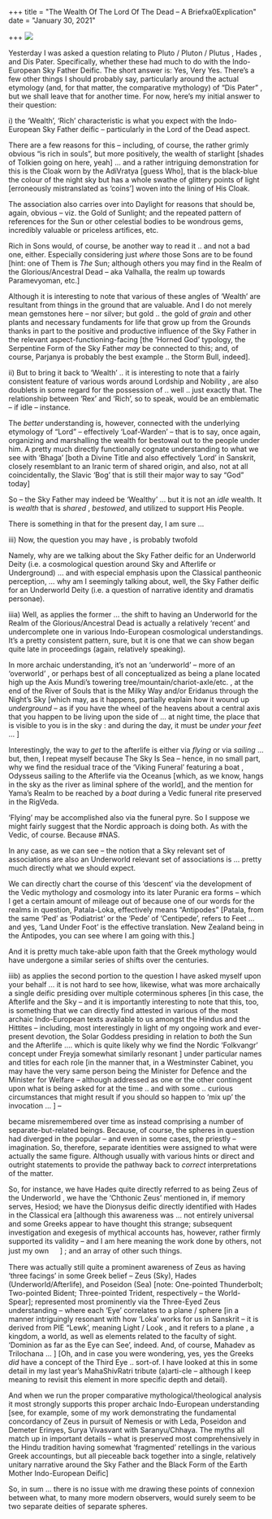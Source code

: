 +++
title = "The Wealth Of The Lord Of The Dead – A Briefxa0Explication"
date = "January 30, 2021"

+++
![](https://aryaakasha.files.wordpress.com/2021/01/ced05231be4d23bdb4856f48a408da52.jpg?w=564)

Yesterday I was asked a question relating to Pluto / Pluton / Plutus ,
Hades , and Dis Pater. Specifically, whether these had much to do with
the Indo-European Sky Father Deific. The short answer is: Yes, Very Yes.
There’s a few other things I should probably say, particularly around
the actual etymology (and, for that matter, the comparative mythology)
of “Dis Pater” , but we shall leave that for another time. For now,
here’s my initial answer to their question:

i\) the ‘Wealth’, ‘Rich’ characteristic is what you expect with the
Indo-European Sky Father deific – particularly in the Lord of the Dead
aspect.

There are a few reasons for this – including, of course, the rather
grimly obvious “is rich in souls”, but more positively, the wealth of
starlight \[shades of Tolkien going on here, yeah\] … and a rather
intriguing demonstration for this is the Cloak worn by the AdiVratya
\[guess Who\], that is the black-blue the colour of the night sky but
has a whole swathe of glittery points of light \[erroneously
mistranslated as ‘coins’\] woven into the lining of His Cloak.

The association also carries over into Daylight for reasons that should
be, again, obvious – viz. the Gold of Sunlight; and the repeated pattern
of references for the Sun or other celestial bodies to be wondrous gems,
incredibly valuable or priceless artifices, etc.

Rich in Sons would, of course, be another way to read it .. and not a
bad one, either. Especially considering just *where* those Sons are to
be found \[hint: one of Them is *The* Sun; although others you may find
in the Realm of the Glorious/Ancestral Dead – aka Valhalla, the realm up
towards Paramevyoman, etc.\]

Although it is interesting to note that various of these angles of
‘Wealth’ are resultant from things in the ground that are valuable. And
I do not merely mean gemstones here – nor silver; but gold .. the gold
of *grain* and other plants and necessary fundaments for life that grow
up from the Grounds thanks in part to the positive and productive
influence of the Sky Father in the relevant aspect-functioning-facing
\[the ‘Horned God’ typology, the Serpentine Form of the Sky Father *may*
be connected to this; and, of course, Parjanya is probably the best
example .. the Storm Bull, indeed\].

ii\) But to bring it back to ‘Wealth’ .. it is interesting to note that
a fairly consistent feature of various words around Lordship and
Nobility , are also doublets in some regard for the possession of ..
well .. just exactly that. The relationship between ‘Rex’ and ‘Rich’, so
to speak, would be an emblematic – if idle – instance.

The *better* understanding is, however, connected with the underlying
etymology of “Lord” – effectively ‘Loaf-Warden’ – that is to say, once
again, organizing and marshalling the wealth for bestowal out to the
people under him. A pretty much directly functionally cognate
understanding to what we see with ‘Bhaga’ \[both a Divine Title and also
effectively ‘Lord’ in Sanskrit, closely resemblant to an Iranic term of
shared origin, and also, not at all coincidentally, the Slavic ‘Bog’
that is still their major way to say “God” today\]

So – the Sky Father may indeed be ‘Wealthy’ … but it is not an *idle*
wealth. It is *wealth* that is *shared* , *bestowed*, and utilized to
support His People.

There is something in that for the present day, I am sure …

iii\) Now, the question you may have , is probably twofold

Namely, why are we talking about the Sky Father deific for an Underworld
Deity (i.e. a cosmological question around Sky and Afterlife or
Underground) … and with especial emphasis upon the Classical pantheonic
perception, … why am I seemingly talking about, well, the Sky Father
deific for an Underworld Deity (i.e. a question of narrative identity
and dramatis personae).

iiia) Well, as applies the former … the shift to having an Underworld
for the Realm of the Glorious/Ancestral Dead is actually a relatively
‘recent’ and undercomplete one in various Indo-European cosmological
understandings. It’s a pretty consistent pattern, sure, but it is one
that we can show began quite late in proceedings (again, relatively
speaking).

In more archaic understanding, it’s not an ‘underworld’ – more of an
‘overworld’ , or perhaps best of all conceptualized as being a plane
located high up the Axis Mundi’s towering
tree/mountain/chariot-axle/etc. , at the end of the River of Souls that
is the Milky Way and/or Eridanus through the Night’s Sky \[which may, as
it happens, partially explain how it wound up *underground* – as if you
have the wheel of the heavens about a central axis that you happen to be
living upon the side of … at night time, the place that is visible to
you is in the sky : and during the day, it must be *under your feet* …
\]

Interestingly, the way to *get* to the afterlife is either via *flying*
or via *sailing* … but, then, I repeat myself because The Sky Is Sea –
hence, in no small part, why we find the residual trace of the ‘Viking
Funeral’ featuring a boat , Odysseus sailing to the Afterlife via the
Oceanus \[which, as we know, hangs in the sky as the river as liminal
sphere of the world\], and the mention for Yama’s Realm to be reached by
a *boat* during a Vedic funeral rite preserved in the RigVeda.

‘Flying’ may be accomplished also via the funeral pyre. So I suppose we
might fairly suggest that the Nordic approach is doing both. As with the
Vedic, of course. Because #NAS.

In any case, as we can see – the notion that a Sky relevant set of
associations are also an Underworld relevant set of associations is …
pretty much directly what we should expect.

We can directly chart the course of this ‘descent’ via the development
of the Vedic mythology and cosmology into its later Puranic era forms –
which I get a certain amount of mileage out of because one of our words
for the realms in question, Patala-Loka, effectively means “Antipodes”
\[Patala, from the same ‘Ped’ as ‘Podiatrist’ or the ‘Pede’ of
‘Centipede’, refers to Feet … and yes, ‘Land Under Foot’ is the
effective translation. New Zealand being in the Antipodes, you can see
where I am going with this.\]

And it is pretty much take-able upon faith that the Greek mythology
would have undergone a similar series of shifts over the centuries.

iiib) as applies the second portion to the question I have asked myself
upon your behalf … it is not hard to see how, likewise, what was more
archaically a single deific presiding over multiple coterminous spheres
\[in this case, the Afterlife and the Sky – and it is importantly
interesting to note that this, too, is something that we can directly
find attested in various of the most archaic Indo-European texts
available to us amongst the Hindus and the Hittites – including, most
interestingly in light of my ongoing work and ever-present devotion, the
Solar Goddess presiding in relation to *both* the Sun and the Afterlife
…. which is quite likely why we find the Nordic ‘Folkvangr’ concept
under Freyja somewhat similarly resonant \] under particular names and
titles for each role \[in the manner that, in a Westminster Cabinet, you
may have the very same person being the Minister for Defence and the
Minister for Welfare – although addressed as one or the other contingent
upon what is being asked for at the time .. and with some .. curious
circumstances that might result if you should so happen to ‘mix up’ the
invocation … \] –

became misremembered over time as instead comprising a number of
separate-but-related beings. Because, of course, the spheres in question
had diverged in the popular – and even in some cases, the priestly –
imagination. So, therefore, separate identities were assigned to what
were actually the same figure. Although usually with various hints or
direct and outright statements to provide the pathway back to *correct*
interpretations of the matter.

So, for instance, we have Hades quite directly referred to as being Zeus
of the Underworld , we have the ‘Chthonic Zeus’ mentioned in, if memory
serves, Hesiod; we have the Dionysus deific directly identified with
Hades in the Classical era \[although this awareness was … not entirely
universal and some Greeks appear to have thought this strange;
subsequent investigation and exegesis of mythical accounts has, however,
rather firmly supported its validity – and I am here meaning the work
done by others, not just my own 　 \] ; and an array of other such
things.

There was actually still quite a prominent awareness of Zeus as having
‘three facings’ in some Greek belief – Zeus (Sky), Hades
(Underworld/Afterlife), and Poseidon (Sea) \[note: One-pointed
Thunderbolt; Two-pointed Bident; Three-pointed Trident, respectively –
the World-Spear\]; represented most prominently via the Three-Eyed Zeus
understanding – where each ‘Eye’ correlates to a plane / sphere \[in a
manner intriguingly resonant with how ‘Loka’ works for us in Sanskrit –
it is derived from PIE “Lewk’, meaning Light / Look , and it refers to a
plane , a kingdom, a world, as well as elements related to the faculty
of sight. ‘Dominion as far as the Eye can See’, indeed. And, of course,
Mahadev as Trilochana … \] \[Oh, and in case you were wondering, yes,
yes the Greeks *did* have a concept of the Third Eye .. sort-of. I have
looked at this in some detail in my last year’s MahaShivRatri tribute
(a)arti-cle – although I keep meaning to revisit this element in more
specific depth and detail).

And when we run the proper comparative mythological/theological analysis
it most strongly supports this proper archaic Indo-European
understanding \[see, for example, some of my work demonstrating the
fundamental concordancy of Zeus in pursuit of Nemesis or with Leda,
Poseidon and Demeter Erinyes, Surya Vivasvant with Saranyu/Chhaya. The
myths all match up in important details – what is preserved most
comprehensively in the Hindu tradition having somewhat ‘fragmented’
retellings in the various Greek accountings, but all pieceable back
together into a single, relatively unitary narrative around the Sky
Father and the Black Form of the Earth Mother Indo-European Deific\]

So, in sum … there is no issue with me drawing these points of connexion
between what, to many more modern observers, would surely seem to be two
separate deities of separate spheres.
